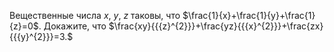 Вещественные числа $x,$ $y,$ $z$ таковы, что $\frac{1}{x}+\frac{1}{y}+\frac{1}{z}=0$. Докажите, что $\frac{xy}{{{z}^{2}}}+\frac{yz}{{{x}^{2}}}+\frac{zx}{{{y}^{2}}}=3.$